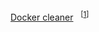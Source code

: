 

[Docker cleaner](/RaspberryPi/Scripts/Docker-clean.sh) &nbsp; <sup>[<a href="https://github.com/samoshkin/docker-reclaim-disk-space">1</a>]</sup>
